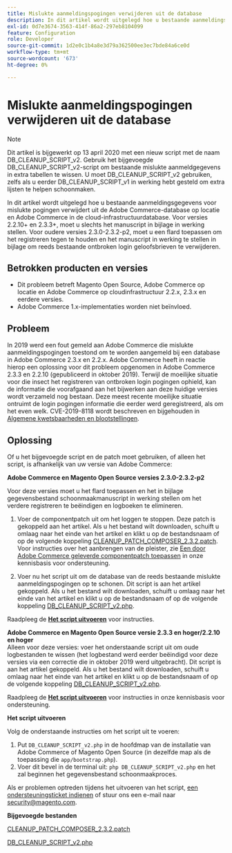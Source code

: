 ```yaml
---
title: Mislukte aanmeldingspogingen verwijderen uit de database
description: In dit artikel wordt uitgelegd hoe u bestaande aanmeldingsgegevens voor mislukte pogingen verwijdert uit de Adobe Commerce-database op locatie en Adobe Commerce in de cloud-infrastructuurdatabase. Voor versies 2.2.10+ en 2.3.3+, moet u slechts het manuscript in bijlage in werking stellen. Voor oudere versies 2.3.0-2.3.2-p2, moet u een flard toepassen om het registreren tegen te houden en het manuscript in werking te stellen in bijlage om reeds bestaande ontbroken login geloofsbrieven te verwijderen.
exl-id: 0d7e3674-3563-414f-86a2-297eb8104099
feature: Configuration
role: Developer
source-git-commit: 1d2e0c1b4a8e3d79a362500ee3ec7bde84a6ce0d
workflow-type: tm+mt
source-wordcount: '673'
ht-degree: 0%

---
```


# Mislukte aanmeldingspogingen verwijderen uit de database

>[!NOTE]
>
>Dit artikel is bijgewerkt op 13 april 2020 met een nieuw script met de naam DB\_CLEANUP\_SCRIPT\_v2. Gebruik het bijgevoegde DB\_CLEANUP\_SCRIPT\_v2-script om bestaande mislukte aanmeldgegevens in extra tabellen te wissen. U moet DB\_CLEANUP\_SCRIPT\_v2 gebruiken, zelfs als u eerder DB\_CLEANUP\_SCRIPT\_v1 in werking hebt gesteld om extra lijsten te helpen schoonmaken.

In dit artikel wordt uitgelegd hoe u bestaande aanmeldingsgegevens voor mislukte pogingen verwijdert uit de Adobe Commerce-database op locatie en Adobe Commerce in de cloud-infrastructuurdatabase. Voor versies 2.2.10+ en 2.3.3+, moet u slechts het manuscript in bijlage in werking stellen. Voor oudere versies 2.3.0-2.3.2-p2, moet u een flard toepassen om het registreren tegen te houden en het manuscript in werking te stellen in bijlage om reeds bestaande ontbroken login geloofsbrieven te verwijderen.

## **Betrokken producten en versies**

* Dit probleem betreft Magento Open Source, Adobe Commerce op locatie en Adobe Commerce op cloudinfrastructuur 2.2.x, 2.3.x en eerdere versies.
* Adobe Commerce 1.x-implementaties worden niet beïnvloed.

## Probleem

In 2019 werd een fout gemeld aan Adobe Commerce die mislukte aanmeldingspogingen toestond om te worden aangemeld bij een database in Adobe Commerce 2.3.x en 2.2.x. Adobe Commerce heeft in reactie hierop een oplossing voor dit probleem opgenomen in Adobe Commerce 2.3.3 en 2.2.10 (gepubliceerd in oktober 2019). Terwijl de moeilijke situatie voor die insect het registreren van ontbroken login pogingen ophield, kan de informatie die voorafgaand aan het bijwerken aan deze huidige versies wordt verzameld nog bestaan. Deze meest recente moeilijke situatie ontruimt de login pogingen informatie die eerder werd geregistreerd, als om het even welk.   CVE-2019-8118 wordt beschreven en bijgehouden in [Algemene kwetsbaarheden en blootstellingen](https://cve.mitre.org/cgi-bin/cvename.cgi?name=CVE-2019-8118).

## Oplossing

Of u het bijgevoegde script en de patch moet gebruiken, of alleen het script, is afhankelijk van uw versie van Adobe Commerce:

**Adobe Commerce en Magento Open Source versies 2.3.0-2.3.2-p2**

Voor deze versies moet u het flard toepassen en het in bijlage gegevensbestand schoonmaakmanuscript in werking stellen om het verdere registreren te beëindigen en logboeken te elimineren.

1. Voer de componentpatch uit om het loggen te stoppen. Deze patch is gekoppeld aan het artikel. Als u het bestand wilt downloaden, schuift u omlaag naar het einde van het artikel en klikt u op de bestandsnaam of op de volgende koppeling [CLEANUP\_PATCH\_COMPOSER\_2.3.2.patch](assets/CLEANUP_PATCH_COMPOSER_2.3.2.patch.zip). Voor instructies over het aanbrengen van de pleister, zie [Een door Adobe Commerce geleverde componentpatch toepassen](/help/how-to/general/how-to-apply-a-composer-patch-provided-by-magento.md) in onze kennisbasis voor ondersteuning.

1. Voer nu het script uit om de database van de reeds bestaande mislukte aanmeldingspogingen op te schonen. Dit script is aan het artikel gekoppeld. Als u het bestand wilt downloaden, schuift u omlaag naar het einde van het artikel en klikt u op de bestandsnaam of op de volgende koppeling [DB\_CLEANUP\_SCRIPT\_v2.php](assets/DB_CLEANUP_SCRIPT_v2.php.zip).

Raadpleeg de [**Het script uitvoeren**](/help/troubleshooting/known-issues-patches-attached/remove-failed-login-attempts-from-the-database.md#run_script) voor instructies.

**Adobe Commerce en Magento Open Source versie 2.3.3 en hoger/2.2.10 en hoger**<br>
Alleen voor deze versies: voer het onderstaande script uit om oude logbestanden te wissen (het logbestand werd eerder beëindigd voor deze versies via een correctie die in oktober 2019 werd uitgebracht). Dit script is aan het artikel gekoppeld. Als u het bestand wilt downloaden, schuift u omlaag naar het einde van het artikel en klikt u op de bestandsnaam of op de volgende koppeling [DB\_CLEANUP\_SCRIPT\_v2.php](assets/DB_CLEANUP_SCRIPT_v2.php.zip).

Raadpleeg de [**Het script uitvoeren**](/help/troubleshooting/known-issues-patches-attached/remove-failed-login-attempts-from-the-database.md#run_script) voor instructies in onze kennisbasis voor ondersteuning.

**Het script uitvoeren**

Volg de onderstaande instructies om het script uit te voeren:

1. Put `DB_CLEANUP_SCRIPT_v2.php` in de hoofdmap van de installatie van Adobe Commerce of Magento Open Source (in dezelfde map als de toepassing die `app/bootstrap.php`).
1. Voer dit bevel in de terminal uit: `php DB_CLEANUP_SCRIPT_v2.php` en het zal beginnen het gegevensbestand schoonmaakproces.

Als er problemen optreden tijdens het uitvoeren van het script, [een ondersteuningsticket indienen](/help/help-center-guide/help-center/magento-help-center-user-guide.md#submit-ticket) of stuur ons een e-mail naar [security@magento.com](mailto:security@magento.com).

**Bijgevoegde bestanden**

[CLEANUP\_PATCH\_COMPOSER\_2.3.2.patch](assets/CLEANUP_PATCH_COMPOSER_2.3.2.patch.zip)

[DB\_CLEANUP\_SCRIPT\_v2.php](assets/DB_CLEANUP_SCRIPT_v2.php.zip)
